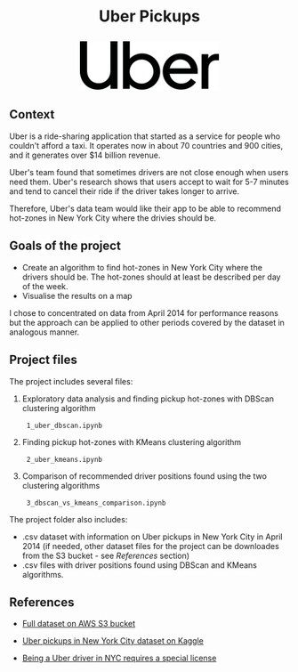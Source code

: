 # <p align="center">Uber Pickups</p>

<p align="center"> <img src="1024px-Uber_logo_2018.svg.png" width="250"> </p>

## Context 
Uber is a ride-sharing application that started as a service for people who couldn't afford a taxi. It operates now in about 70 countries and 900 cities, and it generates over $14 billion revenue.

Uber's team found that sometimes drivers are not close enough when users need them. Uber's research shows that users accept to wait for 5-7 minutes and tend to cancel their ride if the driver takes longer to arrive.

Therefore, Uber's data team would like their app to be able to recommend hot-zones in New York City where the drivies should be.


## Goals of the project
 - Create an algorithm to find hot-zones in New York City where the drivers should be. The hot-zones should at least be described per day of the week.
 - Visualise the results on a map

I chose to concentrated on data from April 2014 for performance reasons but the approach can be applied to other periods covered by the dataset in analogous manner.

## Project files

The project includes several files:

1. Exploratory data analysis and finding pickup hot-zones with DBScan clustering algorithm

        1_uber_dbscan.ipynb

2. Finding pickup hot-zones with KMeans clustering algorithm

        2_uber_kmeans.ipynb

3. Comparison of recommended driver positions found using the two clustering algorithms

        3_dbscan_vs_kmeans_comparison.ipynb

The project folder also includes:
- .csv dataset with information on Uber pickups in New York City in April 2014 (if needed, other dataset files for the project can be downloades from the S3 bucket - see *References* section)
- .csv files with driver positions found using DBScan and KMeans algorithms.

 ## References
  
- [Full dataset on AWS S3 bucket](hhttps://uber-28-02-2023.s3.eu-west-3.amazonaws.com/uber-trip-data.zip)

- [Uber pickups in New York City dataset on Kaggle](https://www.kaggle.com/datasets/fivethirtyeight/uber-pickups-in-new-york-city)

- [Being a Uber driver in NYC requires a special license](https://www.uber.com/us/en/drive/requirements/fast-lane/#:~:text=Unlike%20in%20other%20cities%2C%20you,road%20to%20higher%20earnings%20today)
